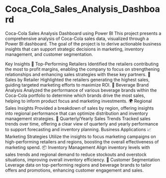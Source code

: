 # Coca_Cola_Sales_Analysis_Dashboard
Coca-Cola Sales Analysis Dashboard using Power BI
This project presents a comprehensive analysis of Coca-Cola sales data, visualized through a Power BI dashboard. The goal of the project is to derive actionable business insights that can support strategic decisions in marketing, inventory management, and customer segmentation.

Key Insights 🏪 Top-Performing Retailers Identified the retailers contributing the most to profit margins, enabling the company to focus on strengthening relationships and enhancing sales strategies with these key partners. 🌆 Sales by Retailer Highlighted the retailers generating the highest sales, guiding targeted marketing efforts to maximize ROI. 🥤 Beverage Brand Analysis Analyzed the performance of various beverage brands within the Coca-Cola portfolio to determine which brands drive the most sales, helping to inform product focus and marketing investments. 🌍 Regional Sales Insights Provided a breakdown of sales by region, offering insights into regional performance that can optimize distribution and inventory management strategies. 📅 Quarterly/Yearly Sales Trends Tracked sales trends over time, offering a clear view of quarterly and yearly performance to support forecasting and inventory planning. Business Applications 📈 Marketing Strategies Utilize the insights to focus marketing campaigns on high-performing retailers and regions, boosting the overall effectiveness of marketing spend. 📦 Inventory Management Align inventory levels with sales trends and regional demand to reduce stockouts and overstock situations, improving overall inventory efficiency. 👥 Customer Segmentation Leverage data on top-performing regions and beverage brands to tailor offers and promotions, enhancing customer engagement and sales.
